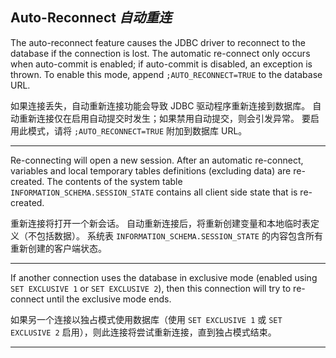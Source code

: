 ## Auto-Reconnect *自动重连*

The auto-reconnect feature causes the JDBC driver to reconnect to the database if the connection is lost.
The automatic re-connect only occurs when auto-commit is enabled; if auto-commit is disabled, an exception is thrown.
To enable this mode, append `;AUTO_RECONNECT=TRUE` to the database URL.


如果连接丢失，自动重新连接功能会导致 JDBC 驱动程序重新连接到数据库。
自动重新连接仅在启用自动提交时发生；如果禁用自动提交，则会引发异常。
要启用此模式，请将 `;AUTO_RECONNECT=TRUE` 附加到数据库 URL。

---

Re-connecting will open a new session.
After an automatic re-connect, variables and local temporary tables definitions (excluding data) are re-created.
The contents of the system table `INFORMATION_SCHEMA.SESSION_STATE` contains all client side state that is re-created.


重新连接将打开一个新会话。
自动重新连接后，将重新创建变量和本地临时表定义（不包括数据）。
系统表 `INFORMATION_SCHEMA.SESSION_STATE` 的内容包含所有重新创建的客户端状态。

---

If another connection uses the database in exclusive mode (enabled using `SET EXCLUSIVE 1` or `SET EXCLUSIVE 2`), then this connection will try to re-connect until the exclusive mode ends. 


如果另一个连接以独占模式使用数据库（使用 `SET EXCLUSIVE 1` 或 `SET EXCLUSIVE 2` 启用），则此连接将尝试重新连接，直到独占模式结束。

---
